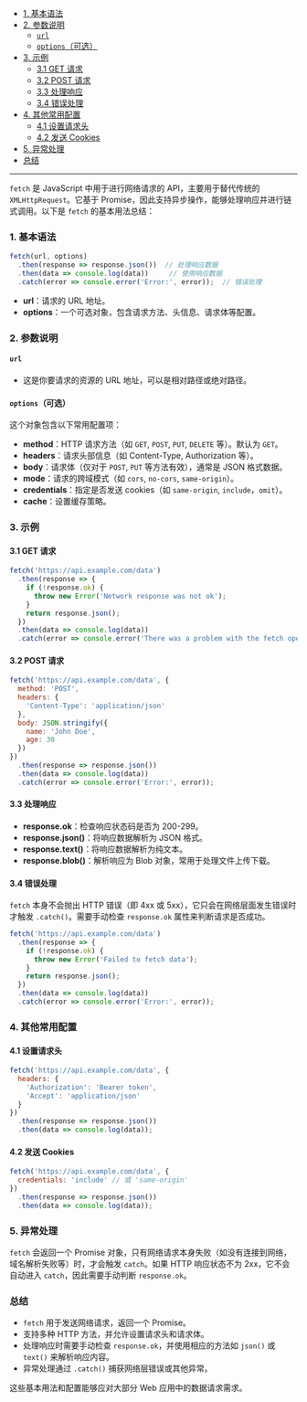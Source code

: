 - [1. 基本语法](#1-基本语法)
- [2. 参数说明](#2-参数说明)
  - [`url`](#url)
  - [`options`（可选）](#options可选)
- [3. 示例](#3-示例)
  - [3.1 GET 请求](#31-get-请求)
  - [3.2 POST 请求](#32-post-请求)
  - [3.3 处理响应](#33-处理响应)
  - [3.4 错误处理](#34-错误处理)
- [4. 其他常用配置](#4-其他常用配置)
  - [4.1 设置请求头](#41-设置请求头)
  - [4.2 发送 Cookies](#42-发送-cookies)
- [5. 异常处理](#5-异常处理)
- [总结](#总结)
---

`fetch` 是 JavaScript 中用于进行网络请求的 API，主要用于替代传统的 `XMLHttpRequest`。它基于 Promise，因此支持异步操作，能够处理响应并进行链式调用。以下是 `fetch` 的基本用法总结：

### 1. 基本语法

```javascript
fetch(url, options)
  .then(response => response.json())  // 处理响应数据
  .then(data => console.log(data))     // 使用响应数据
  .catch(error => console.error('Error:', error));  // 错误处理
```

- **url**：请求的 URL 地址。
- **options**：一个可选对象，包含请求方法、头信息、请求体等配置。

### 2. 参数说明

#### `url`
- 这是你要请求的资源的 URL 地址，可以是相对路径或绝对路径。

#### `options`（可选）
这个对象包含以下常用配置项：

- **method**：HTTP 请求方法（如 `GET`, `POST`, `PUT`, `DELETE` 等）。默认为 `GET`。
- **headers**：请求头部信息（如 Content-Type, Authorization 等）。
- **body**：请求体（仅对于 `POST`, `PUT` 等方法有效），通常是 JSON 格式数据。
- **mode**：请求的跨域模式（如 `cors`, `no-cors`, `same-origin`）。
- **credentials**：指定是否发送 cookies（如 `same-origin`, `include`，`omit`）。
- **cache**：设置缓存策略。

### 3. 示例

#### 3.1 GET 请求

```javascript
fetch('https://api.example.com/data')
  .then(response => {
    if (!response.ok) {
      throw new Error('Network response was not ok');
    }
    return response.json();
  })
  .then(data => console.log(data))
  .catch(error => console.error('There was a problem with the fetch operation:', error));
```

#### 3.2 POST 请求

```javascript
fetch('https://api.example.com/data', {
  method: 'POST',
  headers: {
    'Content-Type': 'application/json'
  },
  body: JSON.stringify({
    name: 'John Doe',
    age: 30
  })
})
  .then(response => response.json())
  .then(data => console.log(data))
  .catch(error => console.error('Error:', error));
```

#### 3.3 处理响应

- **response.ok**：检查响应状态码是否为 200-299。
- **response.json()**：将响应数据解析为 JSON 格式。
- **response.text()**：将响应数据解析为纯文本。
- **response.blob()**：解析响应为 Blob 对象，常用于处理文件上传下载。

#### 3.4 错误处理

`fetch` 本身不会抛出 HTTP 错误（即 4xx 或 5xx），它只会在网络层面发生错误时才触发 `.catch()`。需要手动检查 `response.ok` 属性来判断请求是否成功。

```javascript
fetch('https://api.example.com/data')
  .then(response => {
    if (!response.ok) {
      throw new Error('Failed to fetch data');
    }
    return response.json();
  })
  .then(data => console.log(data))
  .catch(error => console.error('Error:', error));
```

### 4. 其他常用配置

#### 4.1 设置请求头

```javascript
fetch('https://api.example.com/data', {
  headers: {
    'Authorization': 'Bearer token',
    'Accept': 'application/json'
  }
})
  .then(response => response.json())
  .then(data => console.log(data));
```

#### 4.2 发送 Cookies

```javascript
fetch('https://api.example.com/data', {
  credentials: 'include' // 或 'same-origin'
})
  .then(response => response.json())
  .then(data => console.log(data));
```

### 5. 异常处理

`fetch` 会返回一个 Promise 对象，只有网络请求本身失败（如没有连接到网络，域名解析失败等）时，才会触发 `catch`。如果 HTTP 响应状态不为 2xx，它不会自动进入 `catch`，因此需要手动判断 `response.ok`。

### 总结

- `fetch` 用于发送网络请求，返回一个 Promise。
- 支持多种 HTTP 方法，并允许设置请求头和请求体。
- 处理响应时需要手动检查 `response.ok`，并使用相应的方法如 `json()` 或 `text()` 来解析响应内容。
- 异常处理通过 `.catch()` 捕获网络层错误或其他异常。

这些基本用法和配置能够应对大部分 Web 应用中的数据请求需求。